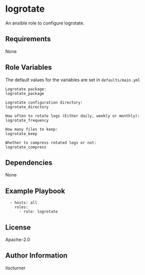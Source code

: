 logrotate
=========

An ansible role to configure logrotate.

Requirements
------------

None

Role Variables
--------------

The default values for the variables are set in `defaults/main.yml`
```
Logrotate package:
logrotate_package

Logrotate configuration directory:
logrotate_directory

How often to rotate logs (Either daily, weekly or monthly):
logrotate_frequency

How many files to keep:
logrotate_keep

Whether to compress rotated logs or not:
logrotate_compress
```

Dependencies
------------

None

Example Playbook
----------------
```
  - hosts: all
    roles:
      - role: logrotate
```

License
-------

Apache-2.0

Author Information
------------------

itscturner
